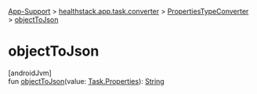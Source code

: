 
[App-Support](../../../index.html) > [healthstack.app.task.converter](../index.html) > [PropertiesTypeConverter](index.html) > [objectToJson](object-to-json.html)



# objectToJson



[androidJvm]\
fun [objectToJson](object-to-json.html)(value: [Task.Properties](../../healthstack.app.task.entity/-task/-properties/index.html)): [String](https://kotlinlang.org/api/latest/jvm/stdlib/kotlin/-string/index.html)




